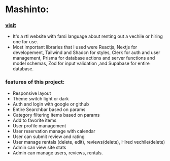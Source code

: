 # Mashinto:
### [visit](https://mashinto-project-ali-hkhs-projects.vercel.app)
- It's a rtl website with farsi language about renting out a vechile or hiring one for use.
- Most important libraries that I used were Reactjs, Nextjs for developement, Tailwind and Shadcn for styles, Clerk for auth and user management, Prisma for database actions and server functions and model schemas, Zod for input validation ,and Supabase for entire database.

### features of this project:
- Responsive layout
- Theme switch light or dark
- Auth and login with google or github
- Entire Searchbar based on params
- Category filtering items based on params
- Add to favorite items 
- User profile management
- User reservation manage with calendar
- User can submit review and rating
- User manage rentals (delete, edit), reviews(delete), Hired vechile(delete) 
- Admin can view site stats
- Admin can manage users, reviews, rentals.
